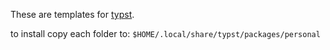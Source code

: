 These are templates for [typst](http://typst.app).

to install copy each folder to: `$HOME/.local/share/typst/packages/personal`
